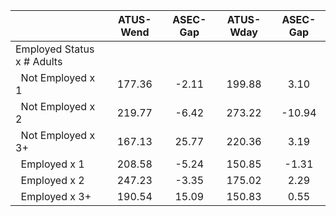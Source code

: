 
|                      |    ATUS-Wend |     ASEC-Gap |    ATUS-Wday |     ASEC-Gap |
| -------------------- | :----------: | :----------: | :----------: | :----------: |
| Employed Status x # Adults |              |              |              |              |
| &nbsp;&nbsp;Not Employed x 1 |       177.36 |        -2.11 |       199.88 |         3.10 |
| &nbsp;&nbsp;Not Employed x 2 |       219.77 |        -6.42 |       273.22 |       -10.94 |
| &nbsp;&nbsp;Not Employed x 3+ |       167.13 |        25.77 |       220.36 |         3.19 |
| &nbsp;&nbsp;Employed x 1 |       208.58 |        -5.24 |       150.85 |        -1.31 |
| &nbsp;&nbsp;Employed x 2 |       247.23 |        -3.35 |       175.02 |         2.29 |
| &nbsp;&nbsp;Employed x 3+ |       190.54 |        15.09 |       150.83 |         0.55 |

